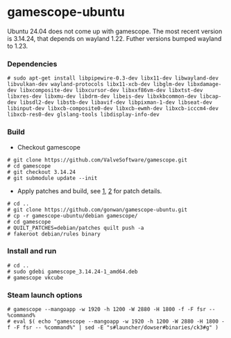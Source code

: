 # gamescope-ubuntu
Ubuntu 24.04 does not come up with gamescope. The most recent version is 3.14.24, that depends on wayland 1.22. Futher versions bumped wayland to 1.23.

### Dependencies
```
# sudo apt-get install libpipewire-0.3-dev libx11-dev libwayland-dev libvulkan-dev wayland-protocols libx11-xcb-dev libglm-dev libxdamage-dev libxcomposite-dev libxcursor-dev libxxf86vm-dev libxtst-dev libxres-dev libxmu-dev libdrm-dev libeis-dev libxkbcommon-dev libcap-dev libsdl2-dev libstb-dev libavif-dev libpixman-1-dev libseat-dev libinput-dev libxcb-composite0-dev libxcb-ewmh-dev libxcb-icccm4-dev libxcb-res0-dev glslang-tools libdisplay-info-dev
```

### Build
- Checkout gamescope
```
# git clone https://github.com/ValveSoftware/gamescope.git
# cd gamescope
# git checkout 3.14.24
# git submodule update --init
```
- Apply patches and build, see [1](https://github.com/ValveSoftware/gamescope/pull/1335), [2](https://github.com/ValveSoftware/gamescope/commit/ff4536106e80f285983acb562e43233ddb4e7571) for patch details.
```
# cd ..
# git clone https://github.com/gonwan/gamescope-ubuntu.git
# cp -r gamescope-ubuntu/debian gamescope/
# cd gamescope
# QUILT_PATCHES=debian/patches quilt push -a
# fakeroot debian/rules binary
```

### Install and run
```
# cd ..
# sudo gdebi gamescope_3.14.24-1_amd64.deb
# gamescope vkcube
```

### Steam launch options
```
# gamescope --mangoapp -w 1920 -h 1200 -W 2880 -H 1800 -f -F fsr -- %command%
# eval $( echo "gamescope --mangoapp -w 1920 -h 1200 -W 2880 -H 1800 -f -F fsr -- %command%" | sed -E "s#launcher/dowser#binaries/ck3#g" )
```

